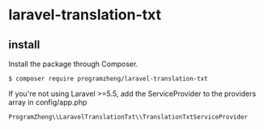 # laravel-translation-txt
## install
Install the package through Composer.
```shell
$ composer require programzheng/laravel-translation-txt
```
If you're not using Laravel >=5.5, add the ServiceProvider to the providers array in config/app.php
```php
ProgramZheng\\LaravelTranslationTxt\\TranslationTxtServiceProvider
```
